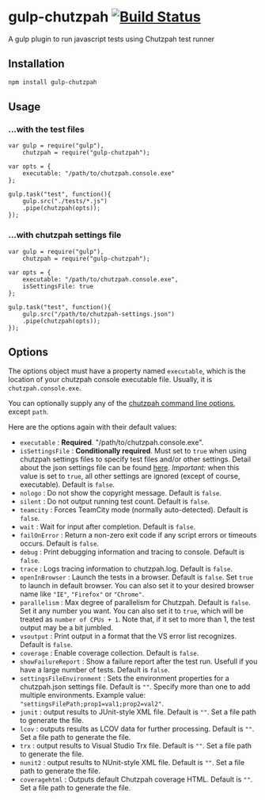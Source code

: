 # gulp-chutzpah [![Build Status](https://travis-ci.org/zpbappi/gulp-chutzpah.svg?branch=master)](https://travis-ci.org/zpbappi/gulp-chutzpah)
A gulp plugin to run javascript tests using Chutzpah test runner

## Installation

```sh
npm install gulp-chutzpah
```

## Usage

### ...with the test files

```node
var gulp = require("gulp"),
    chutzpah = require("gulp-chutzpah");

var opts = {
    executable: "/path/to/chutzpah.console.exe"
};

gulp.task("test", function(){
    gulp.src("./tests/*.js")
    .pipe(chutzpah(opts));
});
```

### ...with chutzpah settings file

```node
var gulp = require("gulp"),
    chutzpah = require("gulp-chutzpah");

var opts = {
    executable: "/path/to/chutzpah.console.exe",
    isSettingsFile: true
};

gulp.task("test", function(){
    gulp.src("/path/to/chutzpah-settings.json")
    .pipe(chutzpah(opts));
});
```

## Options

The options object must have a property named `executable`, which is the location of 
your chutzpah console executable file. Usually, it is `chutzpah.console.exe`.

You can optionally supply any of the [chutzpah command line options](https://github.com/mmanela/chutzpah/wiki/command-line-options), except `path`. 

Here are the options again with their default values:

- `executable` : __Required__. "/path/to/chutzpah.console.exe".
- `isSettingsFile` : __Conditionally required__. Must set to `true` when using chutzpah settings files to specify test files and/or other settings. Detail about the json settings file can be found [here](https://github.com/mmanela/chutzpah/wiki/Chutzpah.json-Settings-File). *Important:*  when this value is set to `true`, all other settings are ignored (except of course, executable). Default is `false`. 
- `nologo` : Do not show the copyright message. Default is `false`.
- `silent` : Do not output running test count. Default is `false`.
- `teamcity` : Forces TeamCity mode (normally auto-detected). Default is `false`.
- `wait` : Wait for input after completion. Default is `false`.
- `failOnError` : Return a non-zero exit code if any script errors or timeouts occurs. Default is `false`.
- `debug` : Print debugging information and tracing to console. Default is `false`.
- `trace` : Logs tracing information to chutzpah.log. Default is `false`.
- `openInBrowser` : Launch the tests in a browser. Default is `false`. Set `true` to launch in default browser. 
You can also set it to your desired browser name like `"IE"`, `"Firefox"` or `"Chrome"`.
- `parallelism` : Max degree of parallelism for Chutzpah. Default is `false`. Set it any number you want. 
You can also set it to `true`, which will be treated as `number of CPUs + 1`. Note that, if it set to more than 1, the test output may be a bit jumbled.
- `vsoutput` : Print output in a format that the VS error list recognizes. Default is `false`.
- `coverage` : Enable coverage collection. Default is `false`.
- `showFailureReport` : Show a failure report after the test run. Usefull if you have a large number of tests. Default is `false`.
- `settingsFileEnvironment` : Sets the environment properties for a chutzpah.json settings file. Default is `""`. 
Specify more than one to add multiple environments. Example value: `"settingsFilePath;prop1=val1;prop2=val2"`.
- `junit` : output results to JUnit-style XML file. Default is `""`. Set a file path to generate the file.
- `lcov` : outputs results as LCOV data for further processing. Default is `""`. Set a file path to generate the file.
- `trx` : output results to Visual Studio Trx file. Default is `""`. Set a file path to generate the file. 
- `nunit2` : output results to NUnit-style XML file. Default is `""`. Set a file path to generate the file.
- `coveragehtml` : Outputs default Chutzpah coverage HTML. Default is `""`. Set a file path to generate the file.
